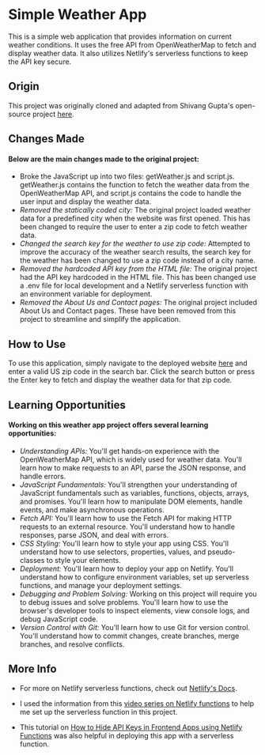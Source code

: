 # Simple Weather App

This is a simple web application that provides information on current weather conditions. It uses the free API from OpenWeatherMap to fetch and display weather data. It also utilizes Netlify's serverless functions to keep the API key secure.

## Origin

This project was originally cloned and adapted from Shivang Gupta's open-source project [here](https://github.com/shivang21007/Weather-forcast). 

## Changes Made

#### Below are the main changes made to the original project:

- Broke the JavaScript up into two files: getWeather.js and script.js. getWeather.js contains the function to fetch the weather data from the OpenWeatherMap API, and script.js contains the code to handle the user input and display the weather data.
- *Removed the statically coded city:* The original project loaded weather data for a predefined city when the website was first opened. This has been changed to require the user to enter a zip code to fetch weather data.
- *Changed the search key for the weather to use zip code:* Attempted to improve the accuracy of the weather search results, the search key for the weather has been changed to use a zip code instead of a city name.
- *Removed the hardcoded API key from the HTML file:* The original project had the API key hardcoded in the HTML file. This has been changed use a .env file for local development and a Netlify serverless function with an environment variable for deployment.
- *Removed the About Us and Contact pages:* The original project included About Us and Contact pages. These have been removed from this project to streamline and simplify the application.

## How to Use

To use this application, simply navigate to the deployed website [here](https://serverless-weather-app.netlify.app) and enter a valid US zip code in the search bar. Click the search button or press the Enter key to fetch and display the weather data for that zip code.

## Learning Opportunities

#### Working on this weather app project offers several learning opportunities:

- *Understanding APIs:* You'll get hands-on experience with the OpenWeatherMap API, which is widely used for weather data. You'll learn how to make requests to an API, parse the JSON response, and handle errors.
- *JavaScript Fundamentals:* You'll strengthen your understanding of JavaScript fundamentals such as variables, functions, objects, arrays, and promises. You'll learn how to manipulate DOM elements, handle events, and make asynchronous operations.
- *Fetch API:* You'll learn how to use the Fetch API for making HTTP requests to an external resource. You'll understand how to handle responses, parse JSON, and deal with errors.
- *CSS Styling:* You'll learn how to style your app using CSS. You'll understand how to use selectors, properties, values, and pseudo-classes to style your elements.
- *Deployment:* You'll learn how to deploy your app on Netlify. You'll understand how to configure environment variables, set up serverless functions, and manage your deployment settings.
- *Debugging and Problem Solving:* Working on this project will require you to debug issues and solve problems. You'll learn how to use the browser's developer tools to inspect elements, view console logs, and debug JavaScript code.
- *Version Control with Git:* You'll learn how to use Git for version control. You'll understand how to commit changes, create branches, merge branches, and resolve conflicts.


## More Info

- For more on Netlify serverless functions, check out [Netlify's Docs](https://docs.netlify.com/functions/overview/).

- I used the information from this [video series on Netlify functions](https://www.youtube.com/playlist?list=PLzlG0L9jlhENl1o2vLw6vFKvHBb9D5A0u) to help me set up the serverless function in this project. 
- This tutorial on [How to Hide API Keys in Frontend Apps using Netlify Functions](https://www.freecodecamp.org/news/hide-api-keys-in-frontend-apps-using-netlify-functions/) was also helpful in deploying this app with a serverless function.